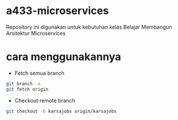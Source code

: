 # a433-microservices
Repository ini digunakan untuk kebutuhan kelas Belajar Membangun Arsitektur Microservices

# cara menggunakannya
- Fetch semua branch
```bash
git branch -a
git fetch origin
```

- Checkout remote branch

```bash
git checkout -b karsajobs origin/karsajobs
```

